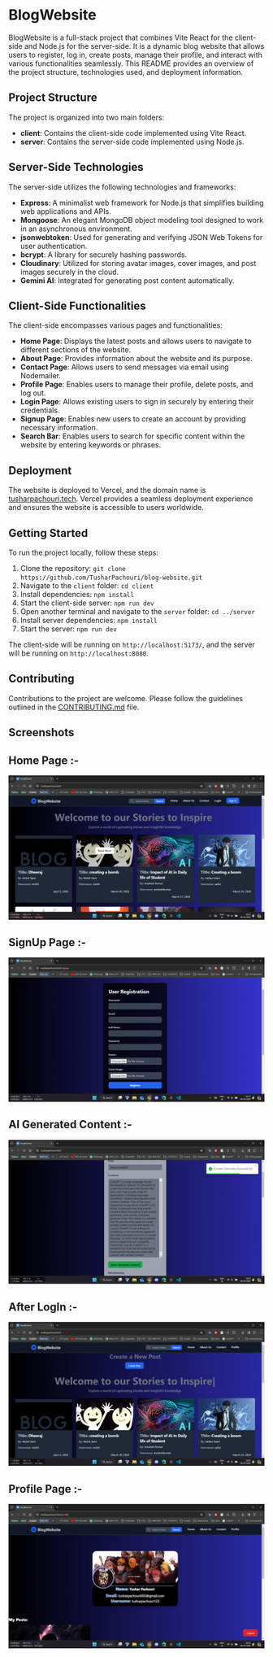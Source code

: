 # BlogWebsite

BlogWebsite is a full-stack project that combines Vite React for the client-side and Node.js for the server-side. It is a dynamic blog website that allows users to register, log in, create posts, manage their profile, and interact with various functionalities seamlessly. This README provides an overview of the project structure, technologies used, and deployment information.

## Project Structure

The project is organized into two main folders:

- **client**: Contains the client-side code implemented using Vite React.
- **server**: Contains the server-side code implemented using Node.js.

## Server-Side Technologies

The server-side utilizes the following technologies and frameworks:

- **Express**: A minimalist web framework for Node.js that simplifies building web applications and APIs.
- **Mongoose**: An elegant MongoDB object modeling tool designed to work in an asynchronous environment.
- **jsonwebtoken**: Used for generating and verifying JSON Web Tokens for user authentication.
- **bcrypt**: A library for securely hashing passwords.
- **Cloudinary**: Utilized for storing avatar images, cover images, and post images securely in the cloud.
- **Gemini AI**: Integrated for generating post content automatically.

## Client-Side Functionalities

The client-side encompasses various pages and functionalities:

- **Home Page**: Displays the latest posts and allows users to navigate to different sections of the website.
- **About Page**: Provides information about the website and its purpose.
- **Contact Page**: Allows users to send messages via email using Nodemailer.
- **Profile Page**: Enables users to manage their profile, delete posts, and log out.
- **Login Page**: Allows existing users to sign in securely by entering their credentials.
- **Signup Page**: Enables new users to create an account by providing necessary information.
- **Search Bar**: Enables users to search for specific content within the website by entering keywords or phrases.

## Deployment

The website is deployed to Vercel, and the domain name is [tusharpachouri.tech](https://tusharpachouri.tech). Vercel provides a seamless deployment experience and ensures the website is accessible to users worldwide.

## Getting Started

To run the project locally, follow these steps:

1. Clone the repository: `git clone https://github.com/TusharPachouri/blog-website.git`
2. Navigate to the `client` folder: `cd client`
3. Install dependencies: `npm install`
4. Start the client-side server: `npm run dev`
5. Open another terminal and navigate to the `server` folder: `cd ../server`
6. Install server dependencies: `npm install`
7. Start the server: `npm run dev`

The client-side will be running on `http://localhost:5173/`, and the server will be running on `http://localhost:8080`.

## Contributing

Contributions to the project are welcome. Please follow the guidelines outlined in the [CONTRIBUTING.md](CONTRIBUTING.md) file.

## Screenshots

## Home Page :-

![Screenshot 1](/screenshots/screenshot.png)

## SignUp Page :-

![Screenshot 2](/screenshots/screenshot1.png)

## AI Generated Content :-

![Screenshot 2](/screenshots/screenshot2.png)

## After LogIn :-

![Screenshot 2](/screenshots/screenshot3.png)

## Profile Page :-

![Screenshot 2](/screenshots/screenshot4.png)
